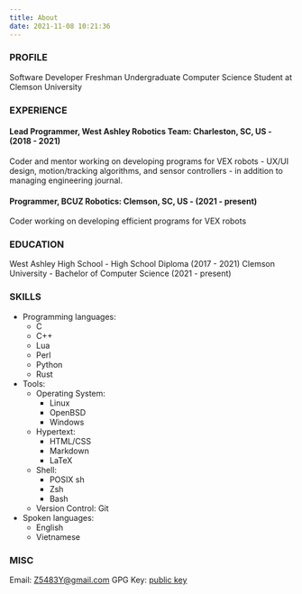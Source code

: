 ```yaml
---
title: About
date: 2021-11-08 10:21:36
---
```


### PROFILE

Software Developer
Freshman Undergraduate Computer Science Student at Clemson University

### EXPERIENCE

#### Lead Programmer, West Ashley Robotics Team: Charleston, SC, US - (2018 - 2021)

Coder and mentor working on developing programs for VEX robots - UX/UI design, motion/tracking algorithms, and sensor controllers - in addition to managing engineering journal.

#### Programmer, BCUZ Robotics: Clemson, SC, US - (2021 - present)

Coder working on developing efficient programs for VEX robots

### EDUCATION

West Ashley High School - High School Diploma (2017 - 2021)
Clemson University - Bachelor of Computer Science (2021 - present)

### SKILLS

- Programming languages:
  - C
  - C++
  - Lua
  - Perl
  - Python
  - Rust
- Tools:
  - Operating System:
    - Linux
    - OpenBSD
    - Windows
  - Hypertext:
    - HTML/CSS
    - Markdown
    - LaTeX
  - Shell:
    - POSIX sh
    - Zsh
    - Bash
  - Version Control: Git
- Spoken languages:
  - English
  - Vietnamese

### MISC

Email: Z5483Y@gmail.com
GPG Key: [public key](./khuen-public-key.gpg)
